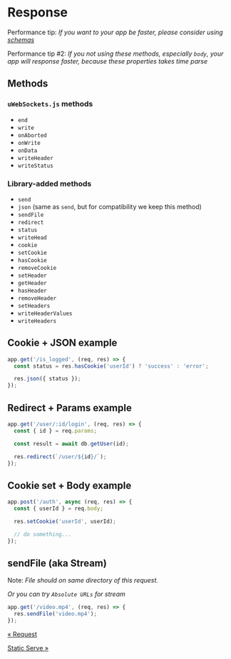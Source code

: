 # Response

Performance tip: _If you want to your app be faster, please consider using [schemas](./schema.md)_

Performance tip #2: _If you not using these methods, especially `body`, your app will response faster, because these properties takes time parse_

## Methods

### `uWebSockets.js` methods

- `end`
- `write`
- `onAborted`
- `onWrite`
- `onData`
- `writeHeader`
- `writeStatus`

### Library-added methods

- `send`
- `json` (same as `send`, but for compatibility we keep this method)
- `sendFile`
- `redirect`
- `status`
- `writeHead`
- `cookie`
- `setCookie`
- `hasCookie`
- `removeCookie`
- `setHeader`
- `getHeader`
- `hasHeader`
- `removeHeader`
- `setHeaders`
- `writeHeaderValues`
- `writeHeaders`

## Cookie + JSON example

```js
app.get('/is_logged', (req, res) => {
  const status = res.hasCookie('userId') ? 'success' : 'error';

  res.json({ status });
});
```

## Redirect + Params example

```js
app.get('/user/:id/login', (req, res) => {
  const { id } = req.params;

  const result = await db.getUser(id);

  res.redirect(`/user/${id}/`);
});
```

## Cookie set + Body example

```js
app.post('/auth', async (req, res) => {
  const { userId } = req.body;

  res.setCookie('userId', userId);

  // do something...
});
```

## sendFile (aka Stream)

Note: _File should on same directory of this request._

_Or you can try `Absolute URLs` for stream_

```js
app.get('/video.mp4', (req, res) => {
  res.sendFile('video.mp4');
});
```

[&laquo; Request](./request.md)

[Static Serve &raquo;](./static-serve.md)

